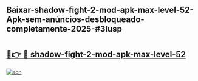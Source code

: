 ## Baixar-shadow-fight-2-mod-apk-max-level-52-Apk-sem-anúncios-desbloqueado-completamente-2025-#3lusp

# <h2><a href="https://ainizakaria.my?title=shadow-fight-2-mod-apk-max-level-52&ref=20M">🔗👉 🔴 shadow-fight-2-mod-apk-max-level-52</a></h2>

[![acn](https://github.com/user-attachments/assets/0f9c940e-d8b0-45ae-aac7-cd30a18b3e1c)](https://ainizakaria.my?title=shadow-fight-2-mod-apk-max-level-52&ref=20M)

